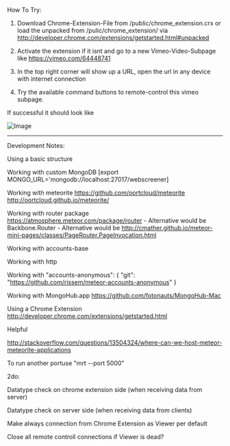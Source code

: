 How To Try:

1. Download Chrome-Extension-File from /public/chrome_extension.crx or load the unpacked from /pulic/chrome_extension/ via http://developer.chrome.com/extensions/getstarted.html#unpacked

2. Activate the extension if it isnt and go to a new Vimeo-Video-Subpage like https://vimeo.com/64448741

3. In the top right corner will show up a URL, open the url in any device with internet connection

4. Try the available command buttons to remote-control this vimeo subpage.

If successful it should look like 

![Image](//dl.dropboxusercontent.com/u/45446322/webscreener_example.png)


------


Development Notes:

Using a basic structure

Working with custom MongoDB [export MONGO_URL='mongodb://localhost:27017/webscreener]

Working with meteorite https://github.com/oortcloud/meteorite http://oortcloud.github.io/meteorite/

Working with router package https://atmosphere.meteor.com/package/router
    - Alternative would be Backbone.Router
    - Alternative would be http://cmather.github.io/meteor-mini-pages/classes/PageRouter.PageInvocation.html

Working with accounts-base

Working with http

Working with
  "accounts-anonymous": {
    "git": "https://github.com/rissem/meteor-accounts-anonymous"
  }

Working with MongoHub.app https://github.com/fotonauts/MongoHub-Mac

Using a Chrome Extension http://developer.chrome.com/extensions/getstarted.html

Helpful

http://stackoverflow.com/questions/13504324/where-can-we-host-meteor-meteorite-applications

To run another portuse "mrt --port 5000"

2do:

Datatype check on chrome extension side (when receiving data from server)

Datatype check on server side (when receiving data from clients)

Make always connection from Chrome Extension as Viewer per default

Close all remote controll connections if Viewer is dead?